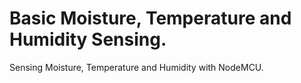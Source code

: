 # Basic Moisture, Temperature and Humidity Sensing.

Sensing Moisture, Temperature and Humidity with NodeMCU.
